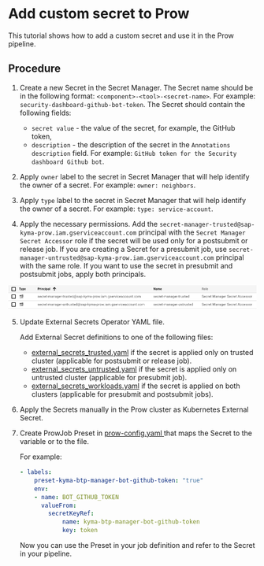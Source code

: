# Add custom secret to Prow

This tutorial shows how to add a custom secret and use it in the Prow pipeline.
## Procedure

1. Create a new Secret in the Secret Manager. The Secret name should be in the following format: `<component>-<tool>-<secret-name>`. For example: `security-dashboard-github-bot-token`. The Secret should contain the following fields:
   - `secret value` - the value of the secret, for example, the GitHub token,
   - `description` - the description of the secret in the `Annotations description` field. For example: `GitHub token for the Security dashboard Github bot`.

2. Apply `owner` label to the secret in Secret Manager that will help identify the owner of a secret. For example: `owner: neighbors`.
3. Apply `type` label to the secret in Secret Manager that will help identify the owner of a secret. For example: `type: service-account`.
   
4. Apply the necessary permissions. Add the `secret-manager-trusted@sap-kyma-prow.iam.gserviceaccount.com` principal with the `Secret Manager Secret Accessor` role if the secret will be used only for a postsubmit or release job. If you are creating a Secret for a presubmit job, use `secret-manager-untrusted@sap-kyma-prow.iam.gserviceaccount.com` principal with the same role. If you want to use the secret in presubmit and postsubmit jobs, apply both principals.

![permissions](./secret-manager-permissions.png)

5. Update External Secrets Operator YAML file.

    Add External Secret definitions to one of the following files:
    - [external_secrets_trusted.yaml](https://github.com/kyma-project/test-infra/blob/main/prow/cluster/resources/external-secrets/external_secrets_trusted.yaml) if the secret is applied only on trusted cluster (applicable for postsubmit or release job).
    - [external_secrets_untrusted.yaml](https://github.com/kyma-project/test-infra/blob/main/prow/cluster/resources/external-secrets/external_secrets_untrusted.yaml) if the secret is applied only on untrusted cluster (applicable for presubmit job).
    - [external_secrets_workloads.yaml](https://github.com/kyma-project/test-infra/blob/main/prow/cluster/resources/external-secrets/external_secrets_workloads.yaml) if the secret is applied on both clusters (applicable for presubmit and postsubmit jobs).

6. Apply the Secrets manually in the Prow cluster as Kubernetes External Secret.

7. Create ProwJob Preset in [prow-config.yaml ](../../prow/config.yaml) that maps the Secret to the variable or to the file.

    For example:

    ```yaml
    - labels:
        preset-kyma-btp-manager-bot-github-token: "true"
        env:
        - name: BOT_GITHUB_TOKEN
          valueFrom:
            secretKeyRef:
                name: kyma-btp-manager-bot-github-token
                key: token
    ```

    Now you can use the Preset in your job definition and refer to the Secret in your pipeline.
